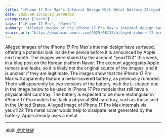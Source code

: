 ```yaml
---
title: "iPhone 17 Pro Max's Internal Design With Metal Battery Allegedly Leaks"
date: 2025-08-15T16:13:18+08:00
categories: ["tech"]
tags: ["iPhone 17 Pro", "Naver"]
summary: "Alleged images of the iPhone 17 Pro Max's internal design have surfaced, offering a potential look inside the device before it is announced by Apple next month. The images were shared by the account \""
source_url: "https://www.macrumors.com/2025/08/15/alleged-iphone-17-pro-max-internal-design/"
---
```


Alleged images of the iPhone 17 Pro Max's internal design have surfaced, offering a potential look inside the device before it is announced by Apple next month. The images were shared by the account "yeux1122" this week, in a blog post on the Korean platform Naver. The account aggregates Apple rumors and leaks, so it is likely not the original source of the images, and it is unclear if they are legitimate. The images show that the iPhone 17 Pro Max will apparently feature a metal-covered battery, as previously rumored. There will apparently be two versions of the battery, with the L-shaped one in the image below to be used in iPhone 17 Pro models that still have a physical SIM card tray. The battery is expected to be more rectangular in iPhone 17 Pro models that lack a physical SIM card tray, such as those sold in the United States. Alleged image of iPhone 17 Pro Max internals via yeux1122 The metal cover would help to dissipate heat generated by the battery. Apple already uses a metal...

---

*来源: [原文链接](https://www.macrumors.com/2025/08/15/alleged-iphone-17-pro-max-internal-design/)*

